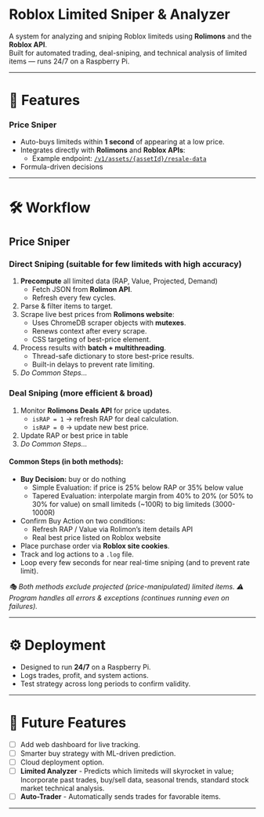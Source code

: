 # Roblox Limited Sniper & Analyzer

A system for analyzing and sniping Roblox limiteds using **Rolimons** and the **Roblox API**.  
Built for automated trading, deal-sniping, and technical analysis of limited items — runs 24/7 on a Raspberry Pi.  

---

# 📌 Features

### Price Sniper
- Auto-buys limiteds within **1 second** of appearing at a low price.  
- Integrates directly with **Rolimons** and **Roblox APIs**:  
  - Example endpoint: [`/v1/assets/{assetId}/resale-data`](https://economy.roblox.com/v1/assets/16652251/resale-data)
- Formula-driven decisions

---

# 🛠 Workflow


## Price Sniper

### Direct Sniping (suitable for few limiteds with high accuracy)
1. **Precompute** all limited data (RAP, Value, Projected, Demand)   
   - Fetch JSON from **Rolimon API**.
   - Refresh every few cycles.
3. Parse & filter items to target.  
5. Scrape live best prices from **Rolimons website**:  
   - Uses ChromeDB scraper objects with **mutexes**.  
   - Renews context after every scrape.  
   - CSS targeting of best-price element.  
6. Process results with **batch + multithreading**.  
   - Thread-safe dictionary to store best-price results.  
   - Built-in delays to prevent rate limiting.
7. *Do Common Steps...*  

### Deal Sniping (more efficient & broad)
1. Monitor **Rolimons Deals API** for price updates.  
   - `isRAP = 1` → refresh RAP for deal calculation.  
   - `isRAP = 0` → update new best price.  
2. Update RAP or best price in table
3. *Do Common Steps...*

#### Common Steps (in both methods):
 +  **Buy Decision:** buy or do nothing
    - Simple Evaluation: if price is 25% below RAP or 35% below value
    - Tapered Evaluation: interpolate margin from 40% to 20% (or 50% to 30% for value) on small limiteds (~100R) to big limiteds (3000-1000R)
 +  Confirm Buy Action on two conditions:
    - Refresh RAP / Value via Rolimon’s item details API
    - Real best price listed on Roblox website
 +  Place purchase order via **Roblox site cookies**.
 +  Track and log actions to a `.log` file.
 +  Loop every few seconds for near real-time sniping (and to prevent rate limit).

*🎭 Both methods exclude projected (price-manipulated) limited items.*
*⚠️ Program handles all errors & exceptions (continues running even on failures).*

---

# ⚙️ Deployment

- Designed to run **24/7** on a Raspberry Pi.  
- Logs trades, profit, and system actions.
- Test strategy across long periods to confirm validity.  

---

# 🚧 Future Features
- [ ] Add web dashboard for live tracking.  
- [ ] Smarter buy strategy with ML-driven prediction.  
- [ ] Cloud deployment option.
- [ ] **Limited Analyzer** - Predicts which limiteds will skyrocket in value; Incorporate past trades, buy/sell data, seasonal trends, standard stock market technical analysis.
- [ ] **Auto-Trader** - Automatically sends trades for favorable items.

---

#
